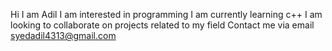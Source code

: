 Hi I am Adil
I am interested in programming 
I am currently learning c++
I am looking to collaborate on projects related to my field 
Contact me via email syedadil4313@gmail.com 

